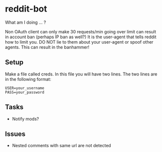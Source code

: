 # reddit-bot
What am I doing ... ?

Non OAuth client can only make 30 requests/min going over limit can result in account ban (perhaps IP ban as well?)
It is the user-agent that tells reddit how to limit you. DO NOT lie to them about your user-agent or spoof other
agents. This can result in the banhammer!

## Setup
Make a file called creds. In this file you will have two lines. The two lines are in the
following format:

```
USER=your_username
PASS=your_password
```

## Tasks
* Notify mods?

## Issues
* Nested comments with same url are not detected

